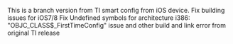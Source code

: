 This is a branch version from TI smart config from iOS device. Fix building issues for iOS7/8
Fix Undefined symbols for architecture i386:
"OBJC_CLASS$_FirstTimeConfig" issue and other build and link error from original TI release